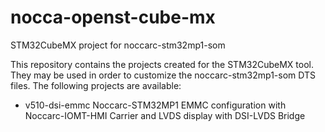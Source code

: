 # nocca-openst-cube-mx
STM32CubeMX project for noccarc-stm32mp1-som

This repository contains the projects created for the STM32CubeMX tool. They may be used in order to customize the noccarc-stm32mp1-som DTS files. The following projects are available:

* v510-dsi-emmc Noccarc-STM32MP1 EMMC configuration with Noccarc-IOMT-HMI Carrier and LVDS display with DSI-LVDS Bridge
